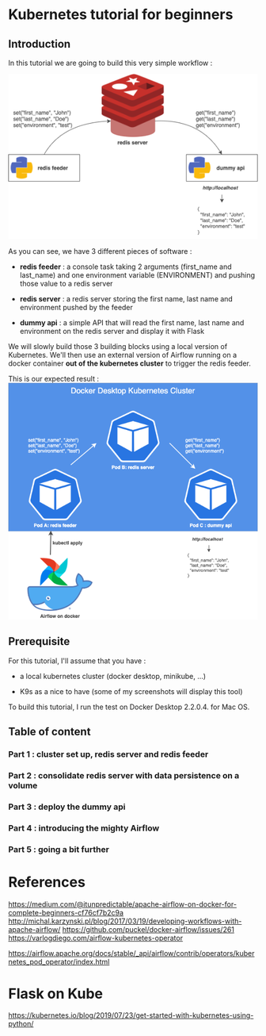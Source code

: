 # Kubernetes tutorial for beginners

## Introduction

In this tutorial we are going to build this very simple workflow :

![Tutorial Use Case](images/UseCase.png)

As you can see, we have 3 different pieces of software :

- **redis feeder** : a console task taking 2 arguments (first_name and last_name) and one environment variable (ENVIRONMENT) and pushing those value to a redis server

- **redis server** : a redis server storing the first name, last name and environment pushed by the feeder

- **dummy api** : a simple API that will read the first name, last name and environment on the redis server and display it with Flask

We will slowly build those 3 building blocks using a local version of Kubernetes. We'll then use an external version of Airflow running on a docker container **out of the kubernetes cluster** to trigger the redis feeder.

This is our expected result :
![Expected Result](images/ExpectedResult.png)

## Prerequisite

For this tutorial, I'll assume that you have :

- a local kubernetes cluster (docker desktop, minikube, ...)

- K9s as a nice to have (some of my screenshots will display this tool)

To build this tutorial, I run the test on Docker Desktop 2.2.0.4. for Mac OS.

## Table of content

### Part 1 : cluster set up, redis server and redis feeder

### Part 2 : consolidate redis server with data persistence on a volume

### Part 3 : deploy the dummy api

### Part 4 : introducing the mighty Airflow

### Part 5 : going a bit further

# References
https://medium.com/@itunpredictable/apache-airflow-on-docker-for-complete-beginners-cf76cf7b2c9a
http://michal.karzynski.pl/blog/2017/03/19/developing-workflows-with-apache-airflow/
https://github.com/puckel/docker-airflow/issues/261
https://varlogdiego.com/airflow-kubernetes-operator


https://airflow.apache.org/docs/stable/_api/airflow/contrib/operators/kubernetes_pod_operator/index.html



# Flask on Kube
https://kubernetes.io/blog/2019/07/23/get-started-with-kubernetes-using-python/